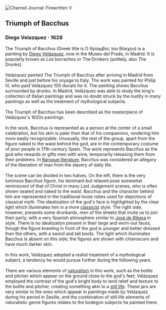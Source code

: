 <div class="artwork-of-the-day">
  <div class="container">
    <div class="img-wrapper">
      <img
        src="https://uploads3.wikiart.org/00129/images/diego-velazquez/triumph-of-bacchus.jpg!Large.jpg"
        alt="Charred Journal: Firewritten V" />
    </div>
    <div class="artwork-detail">
      <div class="artwork-origin"> 
        <h2 class="artwork-name">Triumph of Bacchus</h2>
        <h3 class="artist">
          Diego Velazquez
                    ·  1628
        </h3>
      </div>
      <p class="description">
        <span class="artwork-description-text ng-binding" ng-bind-html="viewModel.ArtworkOfTheDay.Description | unsafe">The Triumph of Bacchus (Greek title is Ο Θρίαμβος του Βάκχου) is a painting by <a target="_blank" href="/en/diego-velazquez">Diego Velázquez</a>, now in the Museo del Prado, in Madrid. It is popularly known as Los borrachos or The Drinkers (politely, also The Drunks).
<br>
<br>Velázquez painted The Triumph of Bacchus after arriving in Madrid from Seville and just before his voyage to Italy. The work was painted for Philip IV, who paid Velázquez 100 ducats for it. The painting shows Bacchus surrounded by drunks. In Madrid, Velázquez was able to study the king's collection of Italian paintings and was no doubt struck by the nudity in many paintings as well as the treatment of mythological subjects.
<br>
<br>The Triumph of Bacchus has been described as the masterpiece of Velázquez's 1620s paintings.
<br>
<br>In the work, Bacchus is represented as a person at the center of a small celebration, but his skin is paler than that of his companions, rendering him more easily recognizable. Unusually, the rest of the group, apart from the figure naked to the waist behind the god, are in the contemporary costume of poor people in 17th-century Spain. The work represents Bacchus as the god who rewards or gifts men with wine, temporarily releasing them from their problems. In <a target="_blank" href="/en/artists-by-art-movement/baroque">Baroque literature</a>, Bacchus was considered an allegory of the liberation of man from the slavery of daily life.
<br>
<br>The scene can be divided in two halves. On the left, there is the very luminous Bacchus figure, his dominant but relaxed pose somewhat reminiscent of that of Christ in many Last Judgement scenes, who is often shown seated and naked to the waist. Bacchus and the character behind him are represented in the traditional loose robes used for depictions of classical myth. The idealization of the god's face is highlighted by the clear light which illuminates him in a more <a target="_blank" href="/en/paintings-by-style/classicism">classicist</a> style. The right side, however, presents some drunkards, men of the streets that invite us to join their party, with a very Spanish atmosphere similar to <a target="_blank" href="/en/jusepe-de-ribera">José de Ribera</a> in style. There is no idealization present in their large and worn-out faces, though the figure kneeling in front of the god is younger and better dressed than the others, with a sword and tall boots. The light which illuminates Bacchus is absent on this side; the figures are shown with chiaroscuro and have much darker skin.
<br>
<br>In this work, Velázquez adopted a realist treatment of a mythological subject, a tendency he would pursue further during the following years.
<br>
<br>There are various elements of <a target="_blank" href="/en/artists-by-art-movement/naturalism">naturalism</a> in this work, such as the bottle and pitcher which appear on the ground close to the god's feet; Velázquez employed the contrast of the god's bright body to lend relief and texture to the bottle and pitcher, creating something akin to a <a target="_blank" href="/en/paintings-by-genre/still-life">still life</a>. These jars are very similar to the ones which appear in paintings made by Velázquez during his period in Seville, and the combination of still life elements of naturalistic genre figures relates to the bodegon subjects he painted there.</span>
                        <div class="text-shadow-container" ng-show="showShadow" style=""></div>
      </p>
    </div>
  </div>

</div>
